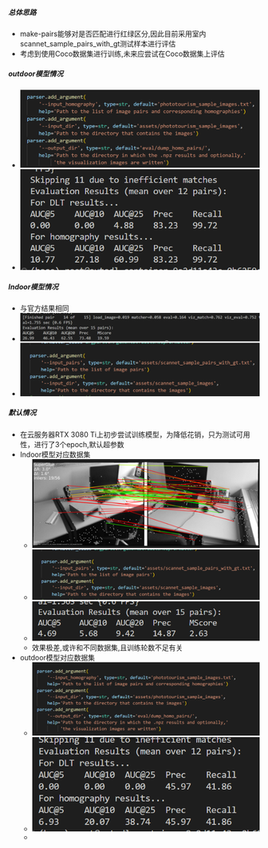 ##### 总体思路
- make-pairs能够对是否匹配进行红绿区分,因此目前采用室内scannet_sample_pairs_with_gt测试样本进行评估
- 考虑到使用Coco数据集进行训练,未来应尝试在Coco数据集上评估
##### outdoor模型情况
- ![](attachments/Pasted%20image%2020230113212511.png)
- ![](attachments/Pasted%20image%2020230113212530.png)
##### Indoor模型情况
- 与官方结果相同
- ![](attachments/Pasted%20image%2020230113215415.png)
- ![](attachments/Pasted%20image%2020230113215433.png)
##### 默认情况
- 在云服务器RTX 3080 Ti上初步尝试训练模型，为降低花销，只为测试可用性，进行了3个epoch,默认超参数
- Indoor模型对应数据集
	- ![](attachments/Pasted%20image%2020230113215758.png)
	- ![](attachments/Pasted%20image%2020230113215449.png)
	- ![](attachments/Pasted%20image%2020230113215607.png)
	- 效果极差,或许和不同数据集,且训练轮数不足有关
- outdoor模型对应数据集
	- ![](attachments/Pasted%20image%2020230113215930.png)
	- ![](attachments/Pasted%20image%2020230113215917.png)
	- 
